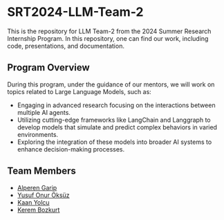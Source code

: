 # SRT2024-LLM-Team-2
This is the repository for LLM Team-2 from the 2024 Summer Research Internship Program. In this repository, one can find our work, including code, presentations, and documentation.

## Program Overview 

During this program, under the guidance of our mentors, we will work on topics related to Large Language Models, such as:

- Engaging in advanced research focusing on the interactions between multiple AI agents.
- Utilizing cutting-edge frameworks like LangChain and Langgraph to develop models that simulate and predict complex behaviors in varied environments.
- Exploring the integration of these models into broader AI systems to enhance decision-making processes. 


## Team Members

- [Alperen Garip](https://github.com/AlperenGarip)
- [Yusuf Onur Öksüz](https://github.com/yusufonuroksuz)
- [Kaan Yolcu](https://github.com/kaanyolcu22)
- [Kerem Bozkurt](https://github.com/kerembozkurt2002)

